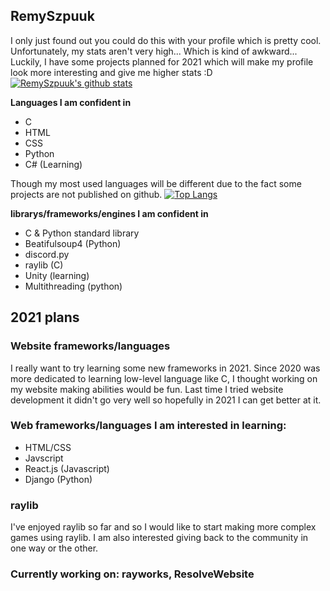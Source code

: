 ## RemySzpuuk

I only just found out you could do this with your profile which is pretty cool. Unfortunately, my stats aren't very high... Which is kind of awkward...
Luckily, I have some projects planned for 2021 which will make my profile look more interesting and give me higher stats :D
<br>
[![RemySzpuuk's github stats]("https://github-readme-stats.vercel.app/api?username=RemySzpuuk&count_private=true&hide=contribs,prs&show_icons=true&theme=radical&include_all_commits=true)](https://github.com/RemySzpuuk/github-readme-stats)

**Languages I am confident in**
 - C
 - HTML
 - CSS
 - Python
 - C# (Learning)
 
 Though my most used languages will be different due to the fact some projects are not published on github.
[![Top Langs](https://github-readme-stats.vercel.app/api/top-langs/?username=RemySzpuuk&theme=radical)](https://github.com/RemySzpuuk/github-readme-stats)
 
 **librarys/frameworks/engines I am confident in**
 - C & Python standard library
 - Beatifulsoup4 (Python)
 - discord.py
 - raylib (C)
 - Unity (learning)
 - Multithreading (python)
 
## 2021 plans
### Website frameworks/languages

I really want to try learning some new frameworks in 2021. Since 2020 was more dedicated to learning low-level language like C, I thought working on my website making      abilities   would be fun. Last time I tried website development it didn't go very well so hopefully in 2021 I can get better at it.

### **Web frameworks/languages I am interested in learning:** 
 - HTML/CSS </li>
 - Javscript </li>
 - React.js (Javascript) </li>
 - Django (Python) </li>

### raylib

I've enjoyed raylib so far and so I would like to start making more complex games using raylib.
I am also interested giving back to the community in one way or the other.

### Currently working on: rayworks, ResolveWebsite






<!--
**RemySzpuuk/RemySzpuuk** is a ✨ _special_ ✨ repository because its `README.md` (this file) appears on your GitHub profile.

Here are some ideas to get you started:

- 🔭 I’m currently working on ...
- 🌱 I’m currently learning ...
- 👯 I’m looking to collaborate on ...
- 🤔 I’m looking for help with ...
- 💬 Ask me about ...
- 📫 How to reach me: ...
- 😄 Pronouns: ...
- ⚡ Fun fact: ...
-->
